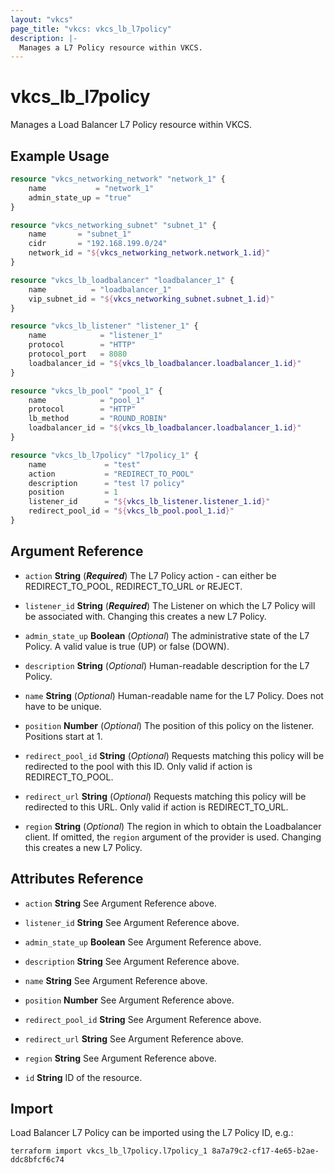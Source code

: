 ```yaml
---
layout: "vkcs"
page_title: "vkcs: vkcs_lb_l7policy"
description: |-
  Manages a L7 Policy resource within VKCS.
---
```


# vkcs_lb_l7policy

Manages a Load Balancer L7 Policy resource within VKCS.

## Example Usage
```terraform
resource "vkcs_networking_network" "network_1" {
	name           = "network_1"
	admin_state_up = "true"
}

resource "vkcs_networking_subnet" "subnet_1" {
	name       = "subnet_1"
	cidr       = "192.168.199.0/24"
	network_id = "${vkcs_networking_network.network_1.id}"
}

resource "vkcs_lb_loadbalancer" "loadbalancer_1" {
	name          = "loadbalancer_1"
	vip_subnet_id = "${vkcs_networking_subnet.subnet_1.id}"
}

resource "vkcs_lb_listener" "listener_1" {
	name            = "listener_1"
	protocol        = "HTTP"
	protocol_port   = 8080
	loadbalancer_id = "${vkcs_lb_loadbalancer.loadbalancer_1.id}"
}

resource "vkcs_lb_pool" "pool_1" {
	name            = "pool_1"
	protocol        = "HTTP"
	lb_method       = "ROUND_ROBIN"
	loadbalancer_id = "${vkcs_lb_loadbalancer.loadbalancer_1.id}"
}

resource "vkcs_lb_l7policy" "l7policy_1" {
	name             = "test"
	action           = "REDIRECT_TO_POOL"
	description      = "test l7 policy"
	position         = 1
	listener_id      = "${vkcs_lb_listener.listener_1.id}"
	redirect_pool_id = "${vkcs_lb_pool.pool_1.id}"
}
```
## Argument Reference
- `action` **String** (***Required***) The L7 Policy action - can either be REDIRECT\_TO\_POOL, REDIRECT\_TO\_URL or REJECT.

- `listener_id` **String** (***Required***) The Listener on which the L7 Policy will be associated with. Changing this creates a new L7 Policy.

- `admin_state_up` **Boolean** (*Optional*) The administrative state of the L7 Policy. A valid value is true (UP) or false (DOWN).

- `description` **String** (*Optional*) Human-readable description for the L7 Policy.

- `name` **String** (*Optional*) Human-readable name for the L7 Policy. Does not have to be unique.

- `position` **Number** (*Optional*) The position of this policy on the listener. Positions start at 1.

- `redirect_pool_id` **String** (*Optional*) Requests matching this policy will be redirected to the pool with this ID. Only valid if action is REDIRECT\_TO\_POOL.

- `redirect_url` **String** (*Optional*) Requests matching this policy will be redirected to this URL. Only valid if action is REDIRECT\_TO\_URL.

- `region` **String** (*Optional*) The region in which to obtain the Loadbalancer client. If omitted, the `region` argument of the provider is used. Changing this creates a new L7 Policy.


## Attributes Reference
- `action` **String** See Argument Reference above.

- `listener_id` **String** See Argument Reference above.

- `admin_state_up` **Boolean** See Argument Reference above.

- `description` **String** See Argument Reference above.

- `name` **String** See Argument Reference above.

- `position` **Number** See Argument Reference above.

- `redirect_pool_id` **String** See Argument Reference above.

- `redirect_url` **String** See Argument Reference above.

- `region` **String** See Argument Reference above.

- `id` **String** ID of the resource.



## Import

Load Balancer L7 Policy can be imported using the L7 Policy ID, e.g.:

```shell
terraform import vkcs_lb_l7policy.l7policy_1 8a7a79c2-cf17-4e65-b2ae-ddc8bfcf6c74
```
